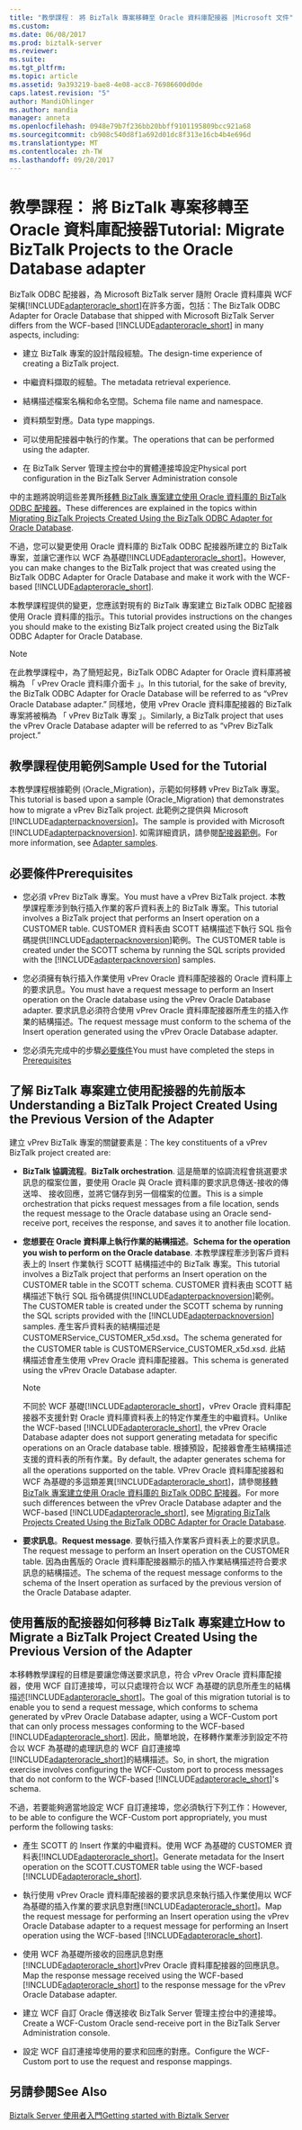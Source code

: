 ```yaml
---
title: "教學課程： 將 BizTalk 專案移轉至 Oracle 資料庫配接器 |Microsoft 文件"
ms.custom: 
ms.date: 06/08/2017
ms.prod: biztalk-server
ms.reviewer: 
ms.suite: 
ms.tgt_pltfrm: 
ms.topic: article
ms.assetid: 9a393219-bae8-4e08-acc8-76986600d0de
caps.latest.revision: "5"
author: MandiOhlinger
ms.author: mandia
manager: anneta
ms.openlocfilehash: 0948e79b7f236bb20bbff9101195809bcc921a68
ms.sourcegitcommit: cb908c540d8f1a692d01dc8f313e16cb4b4e696d
ms.translationtype: MT
ms.contentlocale: zh-TW
ms.lasthandoff: 09/20/2017
---
```

# <a name="tutorial-migrate-biztalk-projects-to-the-oracle-database-adapter"></a><span data-ttu-id="ad2f3-102">教學課程： 將 BizTalk 專案移轉至 Oracle 資料庫配接器</span><span class="sxs-lookup"><span data-stu-id="ad2f3-102">Tutorial: Migrate BizTalk Projects to the Oracle Database adapter</span></span>
<span data-ttu-id="ad2f3-103">BizTalk ODBC 配接器，為 Microsoft BizTalk server 隨附 Oracle 資料庫與 WCF 架構[!INCLUDE[adapteroracle_short](../../includes/adapteroracle-short-md.md)]在許多方面，包括：</span><span class="sxs-lookup"><span data-stu-id="ad2f3-103">The BizTalk ODBC Adapter for Oracle Database that shipped with Microsoft BizTalk Server differs from the WCF-based [!INCLUDE[adapteroracle_short](../../includes/adapteroracle-short-md.md)] in many aspects, including:</span></span>  
  
-   <span data-ttu-id="ad2f3-104">建立 BizTalk 專案的設計階段經驗。</span><span class="sxs-lookup"><span data-stu-id="ad2f3-104">The design-time experience of creating a BizTalk project.</span></span>  
  
-   <span data-ttu-id="ad2f3-105">中繼資料擷取的經驗。</span><span class="sxs-lookup"><span data-stu-id="ad2f3-105">The metadata retrieval experience.</span></span>  
  
-   <span data-ttu-id="ad2f3-106">結構描述檔案名稱和命名空間。</span><span class="sxs-lookup"><span data-stu-id="ad2f3-106">Schema file name and namespace.</span></span>  
  
-   <span data-ttu-id="ad2f3-107">資料類型對應。</span><span class="sxs-lookup"><span data-stu-id="ad2f3-107">Data type mappings.</span></span>  
  
-   <span data-ttu-id="ad2f3-108">可以使用配接器中執行的作業。</span><span class="sxs-lookup"><span data-stu-id="ad2f3-108">The operations that can be performed using the adapter.</span></span>  
  
-   <span data-ttu-id="ad2f3-109">在 BizTalk Server 管理主控台中的實體連接埠設定</span><span class="sxs-lookup"><span data-stu-id="ad2f3-109">Physical port configuration in the BizTalk Server Administration console</span></span>  
  
 <span data-ttu-id="ad2f3-110">中的主題將說明這些差異所[移轉 BizTalk 專案建立使用 Oracle 資料庫的 BizTalk ODBC 配接器](http://msdn.microsoft.com/library/18f40265-c7f3-44a1-99b6-1b1dc800561e)。</span><span class="sxs-lookup"><span data-stu-id="ad2f3-110">These differences are explained in the topics within [Migrating BizTalk Projects Created Using the BizTalk ODBC Adapter for Oracle Database](http://msdn.microsoft.com/library/18f40265-c7f3-44a1-99b6-1b1dc800561e).</span></span>  
  
 <span data-ttu-id="ad2f3-111">不過，您可以變更使用 Oracle 資料庫的 BizTalk ODBC 配接器所建立的 BizTalk 專案，並讓它運作以 WCF 為基礎[!INCLUDE[adapteroracle_short](../../includes/adapteroracle-short-md.md)]。</span><span class="sxs-lookup"><span data-stu-id="ad2f3-111">However, you can make changes to the BizTalk project that was created using the BizTalk ODBC Adapter for Oracle Database and make it work with the WCF-based [!INCLUDE[adapteroracle_short](../../includes/adapteroracle-short-md.md)].</span></span>  
  
 <span data-ttu-id="ad2f3-112">本教學課程提供的變更，您應該對現有的 BizTalk 專案建立 BizTalk ODBC 配接器使用 Oracle 資料庫的指示。</span><span class="sxs-lookup"><span data-stu-id="ad2f3-112">This tutorial provides instructions on the changes you should make to the existing BizTalk project created using the BizTalk ODBC Adapter for Oracle Database.</span></span>  
  
> [!NOTE]
>  <span data-ttu-id="ad2f3-113">在此教學課程中，為了簡短起見，BizTalk ODBC Adapter for Oracle 資料庫將被稱為 「 vPrev Oracle 資料庫介面卡 」。</span><span class="sxs-lookup"><span data-stu-id="ad2f3-113">In this tutorial, for the sake of brevity, the BizTalk ODBC Adapter for Oracle Database  will be referred to as “vPrev Oracle Database adapter.”</span></span> <span data-ttu-id="ad2f3-114">同樣地，使用 vPrev Oracle 資料庫配接器的 BizTalk 專案將被稱為 「 vPrev BizTalk 專案 」。</span><span class="sxs-lookup"><span data-stu-id="ad2f3-114">Similarly, a BizTalk project that uses the vPrev Oracle Database adapter will be referred to as “vPrev BizTalk project.”</span></span>  
  
## <a name="sample-used-for-the-tutorial"></a><span data-ttu-id="ad2f3-115">教學課程使用範例</span><span class="sxs-lookup"><span data-stu-id="ad2f3-115">Sample Used for the Tutorial</span></span>  
 <span data-ttu-id="ad2f3-116">本教學課程根據範例 (Oracle_Migration)，示範如何移轉 vPrev BizTalk 專案。</span><span class="sxs-lookup"><span data-stu-id="ad2f3-116">This tutorial is based upon a sample (Oracle_Migration) that demonstrates how to migrate a vPrev BizTalk project.</span></span> <span data-ttu-id="ad2f3-117">此範例之提供與 Microsoft [!INCLUDE[adapterpacknoversion](../../includes/adapterpacknoversion-md.md)]。</span><span class="sxs-lookup"><span data-stu-id="ad2f3-117">The sample is provided with Microsoft [!INCLUDE[adapterpacknoversion](../../includes/adapterpacknoversion-md.md)].</span></span> <span data-ttu-id="ad2f3-118">如需詳細資訊，請參閱[配接器範例](../../adapters-and-accelerators/accelerator-rosettanet/adapter-samples.md)。</span><span class="sxs-lookup"><span data-stu-id="ad2f3-118">For more information, see [Adapter samples](../../adapters-and-accelerators/accelerator-rosettanet/adapter-samples.md).</span></span>  
  
## <a name="prerequisites"></a><span data-ttu-id="ad2f3-119">必要條件</span><span class="sxs-lookup"><span data-stu-id="ad2f3-119">Prerequisites</span></span>  
  
-   <span data-ttu-id="ad2f3-120">您必須 vPrev BizTalk 專案。</span><span class="sxs-lookup"><span data-stu-id="ad2f3-120">You must have a vPrev BizTalk project.</span></span> <span data-ttu-id="ad2f3-121">本教學課程牽涉到執行插入作業的客戶資料表上的 BizTalk 專案。</span><span class="sxs-lookup"><span data-stu-id="ad2f3-121">This tutorial involves a BizTalk project that performs an Insert operation on a CUSTOMER table.</span></span> <span data-ttu-id="ad2f3-122">CUSTOMER 資料表由 SCOTT 結構描述下執行 SQL 指令碼提供[!INCLUDE[adapterpacknoversion](../../includes/adapterpacknoversion-md.md)]範例。</span><span class="sxs-lookup"><span data-stu-id="ad2f3-122">The CUSTOMER table is created under the SCOTT schema by running the SQL scripts provided with the [!INCLUDE[adapterpacknoversion](../../includes/adapterpacknoversion-md.md)] samples.</span></span>  
  
-   <span data-ttu-id="ad2f3-123">您必須擁有執行插入作業使用 vPrev Oracle 資料庫配接器的 Oracle 資料庫上的要求訊息。</span><span class="sxs-lookup"><span data-stu-id="ad2f3-123">You must have a request message to perform an Insert operation on the Oracle database using the vPrev Oracle Database adapter.</span></span> <span data-ttu-id="ad2f3-124">要求訊息必須符合使用 vPrev Oracle 資料庫配接器所產生的插入作業的結構描述。</span><span class="sxs-lookup"><span data-stu-id="ad2f3-124">The request message must conform to the schema of the Insert operation generated using the vPrev Oracle Database adapter.</span></span>  
  
-   <span data-ttu-id="ad2f3-125">您必須先完成中的步驟[必要條件](../../adapters-and-accelerators/adapter-oracle-database/prerequisites-to-create-oracle-database-applications.md)</span><span class="sxs-lookup"><span data-stu-id="ad2f3-125">You must have completed the steps in [Prerequisites](../../adapters-and-accelerators/adapter-oracle-database/prerequisites-to-create-oracle-database-applications.md)</span></span> 
  
## <a name="understanding-a-biztalk-project-created-using-the-previous-version-of-the-adapter"></a><span data-ttu-id="ad2f3-126">了解 BizTalk 專案建立使用配接器的先前版本</span><span class="sxs-lookup"><span data-stu-id="ad2f3-126">Understanding a BizTalk Project Created Using the Previous Version of the Adapter</span></span>  
 <span data-ttu-id="ad2f3-127">建立 vPrev BizTalk 專案的關鍵要素是：</span><span class="sxs-lookup"><span data-stu-id="ad2f3-127">The key constituents of a vPrev BizTalk project created are:</span></span>  
  
-   <span data-ttu-id="ad2f3-128">**BizTalk 協調流程**。</span><span class="sxs-lookup"><span data-stu-id="ad2f3-128">**BizTalk orchestration**.</span></span> <span data-ttu-id="ad2f3-129">這是簡單的協調流程會挑選要求訊息的檔案位置，要使用 Oracle 與 Oracle 資料庫的要求訊息傳送-接收的傳送埠、 接收回應，並將它儲存到另一個檔案的位置。</span><span class="sxs-lookup"><span data-stu-id="ad2f3-129">This is a simple orchestration that picks request messages from a file location, sends the request message to the Oracle database using an Oracle send-receive port, receives the response, and saves it to another file location.</span></span>  
  
-   <span data-ttu-id="ad2f3-130">**您想要在 Oracle 資料庫上執行作業的結構描述**。</span><span class="sxs-lookup"><span data-stu-id="ad2f3-130">**Schema for the operation you wish to perform on the Oracle database**.</span></span> <span data-ttu-id="ad2f3-131">本教學課程牽涉到客戶資料表上的 Insert 作業執行 SCOTT 結構描述中的 BizTalk 專案。</span><span class="sxs-lookup"><span data-stu-id="ad2f3-131">This tutorial involves a BizTalk project that performs an Insert operation on the CUSTOMER table in the SCOTT schema.</span></span> <span data-ttu-id="ad2f3-132">CUSTOMER 資料表由 SCOTT 結構描述下執行 SQL 指令碼提供[!INCLUDE[adapterpacknoversion](../../includes/adapterpacknoversion-md.md)]範例。</span><span class="sxs-lookup"><span data-stu-id="ad2f3-132">The CUSTOMER table is created under the SCOTT schema by running the SQL scripts provided with the [!INCLUDE[adapterpacknoversion](../../includes/adapterpacknoversion-md.md)] samples.</span></span> <span data-ttu-id="ad2f3-133">產生客戶資料表的結構描述是 CUSTOMERService_CUSTOMER_x5d.xsd。</span><span class="sxs-lookup"><span data-stu-id="ad2f3-133">The schema generated for the CUSTOMER table is CUSTOMERService_CUSTOMER_x5d.xsd.</span></span> <span data-ttu-id="ad2f3-134">此結構描述會產生使用 vPrev Oracle 資料庫配接器。</span><span class="sxs-lookup"><span data-stu-id="ad2f3-134">This schema is generated using the vPrev Oracle Database adapter.</span></span>  
  
    > [!NOTE]
    >  <span data-ttu-id="ad2f3-135">不同於 WCF 基礎[!INCLUDE[adapteroracle_short](../../includes/adapteroracle-short-md.md)]，vPrev Oracle 資料庫配接器不支援針對 Oracle 資料庫資料表上的特定作業產生的中繼資料。</span><span class="sxs-lookup"><span data-stu-id="ad2f3-135">Unlike the WCF-based [!INCLUDE[adapteroracle_short](../../includes/adapteroracle-short-md.md)], the vPrev Oracle Database adapter does not support generating metadata for specific operations on an Oracle database table.</span></span> <span data-ttu-id="ad2f3-136">根據預設，配接器會產生結構描述支援的資料表的所有作業。</span><span class="sxs-lookup"><span data-stu-id="ad2f3-136">By default, the adapter generates schema for all the operations supported on the table.</span></span> <span data-ttu-id="ad2f3-137">VPrev Oracle 資料庫配接器和 WCF 為基礎的多這類差異[!INCLUDE[adapteroracle_short](../../includes/adapteroracle-short-md.md)]，請參閱[移轉 BizTalk 專案建立使用 Oracle 資料庫的 BizTalk ODBC 配接器](http://msdn.microsoft.com/library/18f40265-c7f3-44a1-99b6-1b1dc800561e)。</span><span class="sxs-lookup"><span data-stu-id="ad2f3-137">For more such differences between the vPrev Oracle Database adapter and the WCF-based [!INCLUDE[adapteroracle_short](../../includes/adapteroracle-short-md.md)], see [Migrating BizTalk Projects Created Using the BizTalk ODBC Adapter for Oracle Database](http://msdn.microsoft.com/library/18f40265-c7f3-44a1-99b6-1b1dc800561e).</span></span>  
  
-   <span data-ttu-id="ad2f3-138">**要求訊息**。</span><span class="sxs-lookup"><span data-stu-id="ad2f3-138">**Request message**.</span></span> <span data-ttu-id="ad2f3-139">要執行插入作業客戶資料表上的要求訊息。</span><span class="sxs-lookup"><span data-stu-id="ad2f3-139">The request message to perform an Insert operation on the CUSTOMER table.</span></span> <span data-ttu-id="ad2f3-140">因為由舊版的 Oracle 資料庫配接器顯示的插入作業結構描述符合要求訊息的結構描述。</span><span class="sxs-lookup"><span data-stu-id="ad2f3-140">The schema of the request message conforms to the schema of the Insert operation as surfaced by the previous version of the Oracle Database adapter.</span></span>  
  
## <a name="how-to-migrate-a-biztalk-project-created-using-the-previous-version-of-the-adapter"></a><span data-ttu-id="ad2f3-141">使用舊版的配接器如何移轉 BizTalk 專案建立</span><span class="sxs-lookup"><span data-stu-id="ad2f3-141">How to Migrate a BizTalk Project Created Using the Previous Version of the Adapter</span></span>  
 <span data-ttu-id="ad2f3-142">本移轉教學課程的目標是要讓您傳送要求訊息，符合 vPrev Oracle 資料庫配接器，使用 WCF 自訂連接埠，可以只處理符合以 WCF 為基礎的訊息所產生的結構描述[!INCLUDE[adapteroracle_short](../../includes/adapteroracle-short-md.md)]。</span><span class="sxs-lookup"><span data-stu-id="ad2f3-142">The goal of this migration tutorial is to enable you to send a request message, which conforms to schema generated by vPrev Oracle Database adapter, using a WCF-Custom port that can only process messages conforming to the WCF-based [!INCLUDE[adapteroracle_short](../../includes/adapteroracle-short-md.md)].</span></span> <span data-ttu-id="ad2f3-143">因此，簡單地說，在移轉作業牽涉到設定不符合以 WCF 為基礎的處理訊息的 WCF 自訂連接埠[!INCLUDE[adapteroracle_short](../../includes/adapteroracle-short-md.md)]的結構描述。</span><span class="sxs-lookup"><span data-stu-id="ad2f3-143">So, in short, the migration exercise involves configuring the WCF-Custom port to process messages that do not conform to the WCF-based [!INCLUDE[adapteroracle_short](../../includes/adapteroracle-short-md.md)]'s schema.</span></span>  
  
 <span data-ttu-id="ad2f3-144">不過，若要能夠適當地設定 WCF 自訂連接埠，您必須執行下列工作：</span><span class="sxs-lookup"><span data-stu-id="ad2f3-144">However, to be able to configure the WCF-Custom port appropriately, you must perform the following tasks:</span></span>  
  
-   <span data-ttu-id="ad2f3-145">產生 SCOTT 的 Insert 作業的中繼資料。使用 WCF 為基礎的 CUSTOMER 資料表[!INCLUDE[adapteroracle_short](../../includes/adapteroracle-short-md.md)]。</span><span class="sxs-lookup"><span data-stu-id="ad2f3-145">Generate metadata for the Insert operation on the SCOTT.CUSTOMER table using the WCF-based [!INCLUDE[adapteroracle_short](../../includes/adapteroracle-short-md.md)].</span></span>  
  
-   <span data-ttu-id="ad2f3-146">執行使用 vPrev Oracle 資料庫配接器的要求訊息來執行插入作業使用以 WCF 為基礎的插入作業的要求訊息對應[!INCLUDE[adapteroracle_short](../../includes/adapteroracle-short-md.md)]。</span><span class="sxs-lookup"><span data-stu-id="ad2f3-146">Map the request message for performing an Insert operation using the vPrev Oracle Database adapter to a request message for performing an Insert operation using the WCF-based [!INCLUDE[adapteroracle_short](../../includes/adapteroracle-short-md.md)].</span></span>  
  
-   <span data-ttu-id="ad2f3-147">使用 WCF 為基礎所接收的回應訊息對應[!INCLUDE[adapteroracle_short](../../includes/adapteroracle-short-md.md)]vPrev Oracle 資料庫配接器的回應訊息。</span><span class="sxs-lookup"><span data-stu-id="ad2f3-147">Map the response message received using the WCF-based [!INCLUDE[adapteroracle_short](../../includes/adapteroracle-short-md.md)] to the response message for the vPrev Oracle Database adapter.</span></span>  
  
-   <span data-ttu-id="ad2f3-148">建立 WCF 自訂 Oracle 傳送接收 BizTalk Server 管理主控台中的連接埠。</span><span class="sxs-lookup"><span data-stu-id="ad2f3-148">Create a WCF-Custom Oracle send-receive port in the BizTalk Server Administration console.</span></span>  
  
-   <span data-ttu-id="ad2f3-149">設定 WCF 自訂連接埠使用的要求和回應的對應。</span><span class="sxs-lookup"><span data-stu-id="ad2f3-149">Configure the WCF-Custom port to use the request and response mappings.</span></span>  
  
 
  
## <a name="see-also"></a><span data-ttu-id="ad2f3-150">另請參閱</span><span class="sxs-lookup"><span data-stu-id="ad2f3-150">See Also</span></span>  
[<span data-ttu-id="ad2f3-151">Biztalk Server 使用者入門</span><span class="sxs-lookup"><span data-stu-id="ad2f3-151">Getting started with Biztalk Server</span></span>](../../core/getting-started-with-biztalk-server.md)
